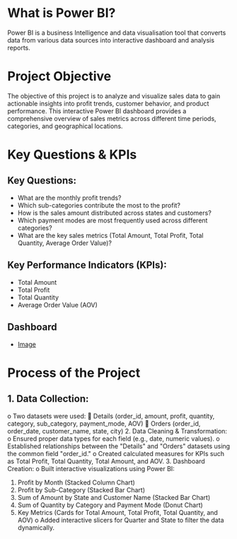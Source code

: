 # What is Power BI?
Power BI is a business Intelligence and data visualisation tool that converts data from various data sources into interactive dashboard and analysis reports.

# Project Objective
The objective of this project is to analyze and visualize sales data to gain actionable insights into profit trends, customer behavior, and product performance. This interactive Power BI dashboard provides a comprehensive overview of sales metrics across different time periods, categories, and geographical locations.

# Key Questions & KPIs

## Key Questions:

- What are the monthly profit trends?
- Which sub-categories contribute the most to the profit?
- How is the sales amount distributed across states and customers?
- Which payment modes are most frequently used across different categories?
- What are the key sales metrics (Total Amount, Total Profit, Total Quantity, Average Order Value)?

## Key Performance Indicators (KPIs):

- Total Amount
- Total Profit
- Total Quantity
- Average Order Value (AOV)

## Dashboard

- <a href = "https://github.com/AkashKumar-47/Data-analytics/blob/main/Ecommerce%20Saled%20Dashboard.png">Image</a>

# Process of the Project
## 1.	Data Collection:
o	Two datasets were used:
	Details (order_id, amount, profit, quantity, category, sub_category, payment_mode, AOV)
	Orders (order_id, order_date, customer_name, state, city)
2.	Data Cleaning & Transformation:
o	Ensured proper data types for each field (e.g., date, numeric values).
o	Established relationships between the "Details" and "Orders" datasets using the common field "order_id."
o	Created calculated measures for KPIs such as Total Profit, Total Quantity, Total Amount, and AOV.
3.	Dashboard Creation:
o	Built interactive visualizations using Power BI:
1.	Profit by Month (Stacked Column Chart)
2.	Profit by Sub-Category (Stacked Bar Chart)
3.	Sum of Amount by State and Customer Name (Stacked Bar Chart)
4.	Sum of Quantity by Category and Payment Mode (Donut Chart)
5.	Key Metrics (Cards for Total Amount, Total Profit, Total Quantity, and AOV)
o	Added interactive slicers for Quarter and State to filter the data dynamically.

